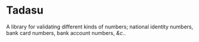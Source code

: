 # Tadasu

A library for validating different kinds of numbers; national identity numbers, bank card numbers, bank account numbers, _&c._.

